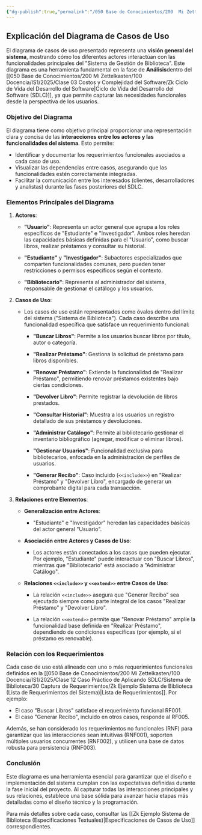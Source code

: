 ```yaml
---
{"dg-publish":true,"permalink":"/050 Base de Conocimientos/200  Mi Zettelkasten/100 Docencia/IS1/2025/Clase 12 Caso Práctico de Aplicando SDLC/Sistema de Biblioteca/40 Análisis de Requerimientos/Zk Ejemplo Sistema de Biblioteca (Explicación del Diagrama de Casos de Uso)/","tags":["digitalGarden","diagramaCasosDeUso"]}
---
```


## Explicación del Diagrama de Casos de Uso

El diagrama de casos de uso presentado representa una **visión general del sistema**, mostrando cómo los diferentes actores interactúan con las funcionalidades principales del "Sistema de Gestión de Biblioteca". Este diagrama es una herramienta fundamental en la fase de **Análisis**dentro del [[050 Base de Conocimientos/200  Mi Zettelkasten/100 Docencia/IS1/2025/Clase 03 Costos y Complejidad del Software/Zk Ciclo de Vida del Desarrollo del Software\|Ciclo de Vida del Desarrollo del Software (SDLC)]], ya que permite capturar las necesidades funcionales desde la perspectiva de los usuarios.

### Objetivo del Diagrama

El diagrama tiene como objetivo principal proporcionar una representación clara y concisa de las **interacciones entre los actores y las funcionalidades del sistema**. Esto permite:

- Identificar y documentar los requerimientos funcionales asociados a cada caso de uso.
- Visualizar las dependencias entre casos, asegurando que las funcionalidades estén correctamente integradas.
- Facilitar la comunicación entre los interesados (clientes, desarrolladores y analistas) durante las fases posteriores del SDLC.

### Elementos Principales del Diagrama

1. **Actores**:
    
    - **"Usuario"**: Representa un actor general que agrupa a los roles específicos de "Estudiante" e "Investigador". Ambos roles heredan las capacidades básicas definidas para el "Usuario", como buscar libros, realizar préstamos y consultar su historial.
        
    - **"Estudiante"** y **"Investigador"**: Subactores especializados que comparten funcionalidades comunes, pero pueden tener restricciones o permisos específicos según el contexto.
        
    - **"Bibliotecario"**: Representa al administrador del sistema, responsable de gestionar el catálogo y los usuarios.
        
2. **Casos de Uso**:
    
    - Los casos de uso están representados como óvalos dentro del límite del sistema ("Sistema de Biblioteca"). Cada caso describe una funcionalidad específica que satisface un requerimiento funcional:
        
        - **"Buscar Libros"**: Permite a los usuarios buscar libros por título, autor o categoría.
            
        - **"Realizar Préstamo"**: Gestiona la solicitud de préstamo para libros disponibles.
            
        - **"Renovar Préstamo"**: Extiende la funcionalidad de "Realizar Préstamo", permitiendo renovar préstamos existentes bajo ciertas condiciones.
            
        - **"Devolver Libro"**: Permite registrar la devolución de libros prestados.
            
        - **"Consultar Historial"**: Muestra a los usuarios un registro detallado de sus préstamos y devoluciones.
            
        - **"Administrar Catálogo"**: Permite al bibliotecario gestionar el inventario bibliográfico (agregar, modificar o eliminar libros).
            
        - **"Gestionar Usuarios"**: Funcionalidad exclusiva para bibliotecarios, enfocada en la administración de perfiles de usuarios.
            
        - **"Generar Recibo"**: Caso incluido (`<<include>>`) en "Realizar Préstamo" y "Devolver Libro", encargado de generar un comprobante digital para cada transacción.
            
3. **Relaciones entre Elementos**:
    
    - **Generalización entre Actores**:
        
        - "Estudiante" e "Investigador" heredan las capacidades básicas del actor general "Usuario".
            
    - **Asociación entre Actores y Casos de Uso**:
        
        - Los actores están conectados a los casos que pueden ejecutar. Por ejemplo, "Estudiante" puede interactuar con "Buscar Libros", mientras que "Bibliotecario" está asociado a "Administrar Catálogo".
            
    - **Relaciones `<<include>>` y `<<extend>>` entre Casos de Uso**:
        
        - La relación `<<include>>` asegura que "Generar Recibo" sea ejecutado siempre como parte integral de los casos "Realizar Préstamo" y "Devolver Libro".

        - La relación `<<extend>>` permite que "Renovar Préstamo" amplíe la funcionalidad base definida en "Realizar Préstamo", dependiendo de condiciones específicas (por ejemplo, si el préstamo es renovable).

### Relación con los Requerimientos

Cada caso de uso está alineado con uno o más requerimientos funcionales definidos en la [[050 Base de Conocimientos/200  Mi Zettelkasten/100 Docencia/IS1/2025/Clase 12 Caso Práctico de Aplicando SDLC/Sistema de Biblioteca/30 Captura de Requerimientos/Zk Ejemplo Sistema de Biblioteca (Lista de Requerimientos del Sistema)\|Lista de Requerimientos]]. Por ejemplo:

- El caso "Buscar Libros" satisface el requerimiento funcional RF001.
- El caso "Generar Recibo", incluido en otros casos, responde al RF005.

Además, se han considerado los requerimientos no funcionales (RNF) para garantizar que las interacciones sean intuitivas (RNF001), soporten múltiples usuarios concurrentes (RNF002), y utilicen una base de datos robusta para persistencia (RNF003).

### Conclusión

Este diagrama es una herramienta esencial para garantizar que el diseño e implementación del sistema cumplan con las expectativas definidas durante la fase inicial del proyecto. Al capturar todas las interacciones principales y sus relaciones, establece una base sólida para avanzar hacia etapas más detalladas como el diseño técnico y la programación.

Para más detalles sobre cada caso, consultar las [[Zk Ejemplo Sistema de Biblioteca (Especificaciones Textuales)\|Especificaciones de Casos de Uso]] correspondientes.
